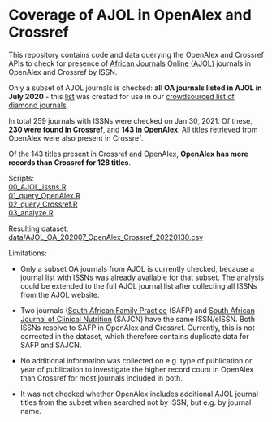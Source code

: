 # Coverage of AJOL in OpenAlex and Crossref

This repository contains code and data querying the OpenAlex and Crossref APIs to check for presence of [African Journals Online (AJOL)](https://www.ajol.info/index.php/ajol) journals in OpenAlex and Crossref by ISSN.

Only a subset of AJOL journals is checked: **all OA journals listed in AJOL in July 2020** - this [list](https://docs.google.com/spreadsheets/d/1yBZvjTFj4y-2tNiDHaNaCqD0ilJnXCV5/edit#gid=1878417458) was created for use in our [crowdsourced list of diamond journals](https://tinyurl.com/diamond-journals).

In total 259 journals with ISSNs were checked on Jan 30, 2021. 
Of these, **230 were found in Crossref**, and **143 in OpenAlex**. All titles retrieved from OpenAlex were also present in Crossref. 

Of the 143 titles present in Crossref and OpenAlex, **OpenAlex has more records than Crossref for 128 titles**.

Scripts:  
[00_AJOL_issns.R](00_AJOL_issns.R)  
[01_query_OpenAlex.R](01_query_OpenAlex.R)  
[02_query_Crossref.R](02_query_Crossref.R)  
[03_analyze.R](03_analyze.R)

Resulting dataset:  
[data/AJOL_OA_202007_OpenAlex_Crossref_20220130.csv](data/AJOL_OA_202007_OpenAlex_Crossref_20220130.csv)


Limitations:  

- Only a subset OA journals from AJOL is currently checked, because a journal list with ISSNs was already available for that subset. The analysis could be extended to the full AJOL journal list after collecting all ISSNs from the AJOL website. 

- Two journals ([South African Family Practice](https://www.ajol.info/index.php/safp) (SAFP) and [South African Journal of Clinical Nutrition](https://www.ajol.info/index.php/sajcn) (SAJCN) have the same ISSN/eISSN. Both ISSNs resolve to SAFP in OpenAlex and Crossref. Currently, this is not corrected in the dataset, which therefore contains duplicate data for SAFP and SAJCN. 

- No additional information was collected on e.g. type of publication or year of publication to investigate the higher record count in OpenAlex than Crossref for most journals included in both. 

- It was not checked whether OpenAlex includes additional AJOL journal titles from the subset when searched not by ISSN, but e.g. by journal name.


